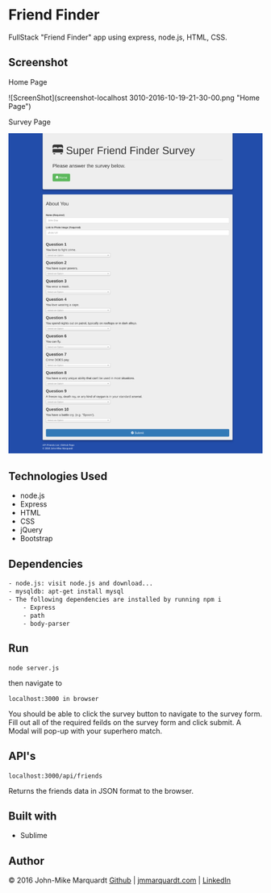 # Friend Finder
FullStack "Friend Finder" app using express, node.js, HTML, CSS.


## Screenshot

Home Page

![ScreenShot](screenshot-localhost 3010-2016-10-19-21-30-00.png "Home Page")

Survey Page

![ScreenShot](screenshot-survey.png "Survey")


## Technologies Used
- node.js
- Express
- HTML
- CSS
- jQuery
- Bootstrap


## Dependencies

```
- node.js: visit node.js and download...
- mysqldb: apt-get install mysql
- The following dependencies are installed by running npm i
	- Express
	- path
	- body-parser
```


## Run
```
node server.js
```

then navigate to 
```
localhost:3000 in browser
```

You should be able to click the survey button to navigate to the survey form.  Fill out all of the required feilds on the survey form and click submit.  A Modal will pop-up with your superhero match.


## API's

```
localhost:3000/api/friends
```
Returns the friends data in JSON format to the browser.


## Built with
- Sublime


## Author
&copy; 2016 John-Mike Marquardt [Github](https://github.com/codemarq) | [jmmarquardt.com](https://jmmarquardt.com) | [LinkedIn](https://www.linkedin.com/in/jmmarquardt)
